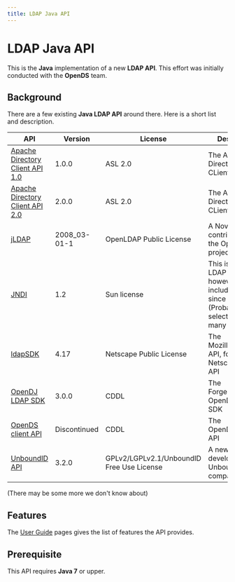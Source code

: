 ```yaml
---
title: LDAP Java API
---
```


# LDAP Java API
This is the **Java** implementation of a new **LDAP API**. This effort was initially conducted with the **OpenDS** team.

## Background
There are a few existing **Java LDAP API** around there. Here is a short list and description.

| API | Version | License | Description |
|---|---|---|---|
| [Apache Directory Client API 1.0](https://directory.apache.org/api/) | 1.0.0 | ASL 2.0 | The Apache Directory Server CLient API. |
| [Apache Directory Client API 2.0](https://directory.apache.org/api/) | 2.0.0 | ASL 2.0 | The Apache Directory Server CLient API, V2. |
| [jLDAP](http://www.openldap.org/jldap/) | 2008_03-01-1 | OpenLDAP Public License | A Novell(&tm;) contribution to the OpenLDAP project |
| [JNDI](http://java.sun.com/products/jndi/reference/docs/index.html) | 1.2 | Sun license | This is not a pure LDAP API, however it's included in J2SE since Java 5. (Probably the API selected by many developers |
| [ldapSDK](http://www.mozilla.org/directory/javasdk.html) | 4.17 | Netscape Public License| The Mozilla(&tm;) API, formally the Netscape LDAP API |
| [OpenDJ LDAP SDK](https://forgerock.org/opendj/#sub-projects) | 3.0.0 | CDDL | The ForgeRock(&tm;) OpenDJ LDAP SDK |  
| [OpenDS client API](https://www.opends.org/wiki/page/ClientAPI) | Discontinued | CDDL | The OpenDS(&tm;) API |
| [UnboundID API](http://www.unboundid.com/products/ldapsdk/) | 3.2.0 | GPLv2/LGPLv2.1/UnboundID Free Use License | A new API developed by the UnboundID(&tm;) company |

(There may be some more we don't know about)

## Features
The [User Guide](user-guide.html) pages gives the list of features the API provides.

## Prerequisite

This API requires **Java 7** or upper.
